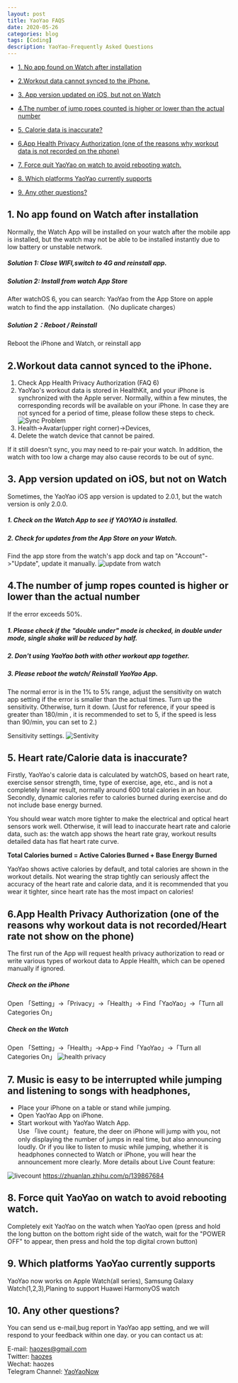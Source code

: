 ```yaml
---
layout: post
title: YaoYao FAQS
date: 2020-05-26
categories: blog
tags: [Coding]
description: YaoYao-Frequently Asked Questions
---
```

<script type="text/javascript" src="//translate.google.com/translate_a/element.js?cb=googleTranslateElementInit"></script>
<div id="google_translate_element"></div>

<script type="text/javascript">
function googleTranslateElementInit() {
  new google.translate.TranslateElement({pageLanguage: 'en'}, 'google_translate_element');
}
</script>

* [1. No app found on Watch after installation](#NoappfoundonWatchafterinstallation)
* [2.Workout data cannot synced to the iPhone.](#WorkoutdatacannotsyncedtotheiPhone.)
* [3. App  version updated on iOS, but not on Watch](#AppversionupdatedoniOSbutnotonWatch)
* [4.The number of jump ropes counted is higher or lower than the actual number](#Thenumberofjumpropes)
* [5. Calorie data is inaccurate?](#Caloriedataisinaccurate)
* [6.App Health Privacy Authorization (one of the reasons why workout data is not recorded on the phone)](#AppHealthPrivacyAuthorizationon)
* [7. Force quit YaoYao on watch to avoid rebooting  watch.](#ForcequitYaoYao)

* [8. Which platforms YaoYao currently supports ](#platform)
* [9. Any other questions?](#Anyotherquestions)


##  <a name='NoappfoundonWatchafterinstallation'></a>1. No app found on Watch after installation

Normally, the Watch App will be installed on your watch after the mobile app is installed, but the watch may not be able to be installed instantly due to low battery or unstable network. 
#####  Solution 1: Close WIFI,switch to  4G and reinstall app.
#####  Solution 2: Install from watch App Store
After watchOS 6, you can search: YaoYao from the App Store on apple watch to find the app installation.（No duplicate charges）
#####  Solution 2：Reboot / Reinstall
Reboot the iPhone and Watch, or reinstall app


##  <a name='WorkoutdatacannotsyncedtotheiPhone.'></a>2.Workout data cannot synced to the iPhone.
1. Check App Health Privacy Authorization (FAQ 6)  
2. YaoYao's workout data is stored in HealthKit, and your iPhone is synchronized with the Apple server.
Normally, within a few minutes, the corresponding records will be available on your iPhone. In case they are not synced for a period of time, please follow these steps to check.
![Sync Problem](http://cdn.onlytalk.top/blog/faq-2.jpg)
1. Health->Avatar(upper right corner)->Devices,
2. Delete the watch device that cannot be paired.

If it still doesn't sync, you may need to re-pair your watch. In addition, the watch with too low a charge may also cause records to be out of sync.

##  <a name='AppversionupdatedoniOSbutnotonWatch'></a>3. App  version updated on iOS, but not on Watch
Sometimes, the YaoYao iOS app version is updated to 2.0.1, but the watch version is only 2.0.0.
#####  1. Check on the Watch App to see if YAOYAO is installed.
#####  2. Check for updates from the App Store on your Watch.
Find the app store from the watch's app dock and tap on "Account"->"Update", update it manually.
 ![update from watch](http://cdn.onlytalk.top/blog/faq-3_en.jpg)

##  <a name='Thenumberofjumpropes'></a>4.The number of jump ropes counted is higher or lower than the actual number
If the error exceeds 50%.

#####  1. Please check if the "double under" mode is checked, in double under mode, single shake will be reduced by half.
#####  2. Don't using YaoYao both with other workout app together.
#####  3. Please reboot the watch/ Reinstall YaoYao App.

The normal error is in the 1% to 5% range, adjust the sensitivity  on watch app setting if the error is smaller than the actual times.
Turn up the sensitivity.  Otherwise, turn it down. (Just for reference, if your speed is greater than 180/min , it is recommended to set to 5, if the speed is less than 90/min, you can set to 2.)

Sensitivity settings.
![Sentivity](http://cdn.onlytalk.top/blog/faq4_en.jpg)

##  <a name='Caloriedataisinaccurate'></a>5. Heart rate/Calorie data is inaccurate? 
Firstly, YaoYao's calorie data is calculated by watchOS, based on heart rate, exercise sensor strength, time, type of exercise, age, etc., and is not a completely linear result, normally around 600 total calories in an hour.
Secondly, dynamic calories refer to calories burned during exercise and do not include base energy burned.

You should wear watch more tighter to make the electrical and optical heart sensors work well. Otherwise, it will lead to inaccurate heart rate and calorie data, such as: the watch app shows the heart rate gray, workout results detailed data has flat heart rate curve.

__Total Calories  burned = Active Calories Burned + Base Energy Burned__

YaoYao shows active calories by default, and total calories are shown in the workout details.
Not wearing the strap tightly can seriously affect the accuracy of the heart rate and calorie data, and it is recommended that you wear it tighter, since heart rate has the most impact on calories!


##  <a name='AppHealthPrivacyAuthorizationon'></a>6.App Health Privacy Authorization (one of the reasons why workout data is not recorded/Heart rate not show on the phone)
The first run of the App will request  health privacy authorization to read or write various types of workout data to Apple Health, which can be opened manually if ignored.
#####  Check on the iPhone
Open 「Setting」->「Privacy」->「Health」-> Find「YaoYao」->「Turn all Categories On」
#####  Check on the Watch
Open 「Setting」->「Health」->App-> Find「YaoYao」->「Turn all Categories On」
![health privacy](http://cdn.onlytalk.top/blog/faq6_en.jpg)

##  <a name='LiveCount'></a>7. Music is easy to be interrupted while jumping  and listening to songs with headphones, 
- Place your iPhone on a table or stand while jumping.  
- Open YaoYao App on iPhone.
- Start workout with YaoYao Watch App.  
Use 「live count」 feature, the deer on iPhone will jump with you, not only displaying the number of jumps in real time, but also announcing loudly. Or if you like to listen to music while jumping, whether it is headphones connected to Watch or iPhone, you will hear the announcement more clearly.
More details about Live Count feature:

![livecount](https://cdn.sspai.com/2020/05/12/edf762cb42cef688570528e37c4a175e.gif)
https://zhuanlan.zhihu.com/p/139867684

##  <a name='ForcequitYaoYao'></a>8. Force quit YaoYao on watch to avoid rebooting  watch.
Completely exit YaoYao on the watch when YaoYao open (press and hold the long button on the bottom right side of the watch, wait for the "POWER OFF" to appear, then press and hold the top digital crown button)

## <a name='platform'></a>9. Which platforms YaoYao currently supports 
YaoYao now works on Apple Watch(all series), Samsung Galaxy Watch(1,2,3),Planing to support Huawei HarmonyOS watch

##  <a name='Anyotherquestions'></a>10. Any other questions?
You can send us e-mail,bug report in YaoYao app setting, and we will respond to your feedback within one day. or you can contact us at:

E-mail: [haozes@gmail.com](mailto:haozes@gmail.com)  
Twitter: [haozes](https://twitter.com/haozes)  
Wechat: haozes  
Telegram Channel: [YaoYaoNow](https://t.me/yaoyaonow)   


